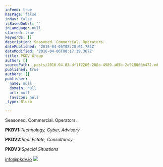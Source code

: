 ```yaml
---
inFeed: true
hasPage: false
inNav: false
isBasedOnUrl: ''
inLanguage: null
starred: true
keywords: []
description: Seasoned. Commercial. Operators.
datePublished: '2016-04-06T08:20:01.784Z'
dateModified: '2016-04-06T08:17:19.367Z'
title: PKDV Group
author: []
sourcePath: _posts/2016-04-03-df1f2200-200a-4989-a65b-2c928060b472.md
published: true
authors: []
publisher:
  name: null
  domain: null
  url: null
  favicon: null
_type: Blurb

---
```

Seasoned. Commercial. Operators.

**PKDV1:**_Technology, Cyber, Advisory_

**PKDV2:**_Real Estate, Consultancy_

**PKDV3:**_Special Situations_

info@pkdv.io
![](https://the-grid-user-content.s3-us-west-2.amazonaws.com/98244933-ad86-4cb2-bcb5-6a897a707df6.jpg)